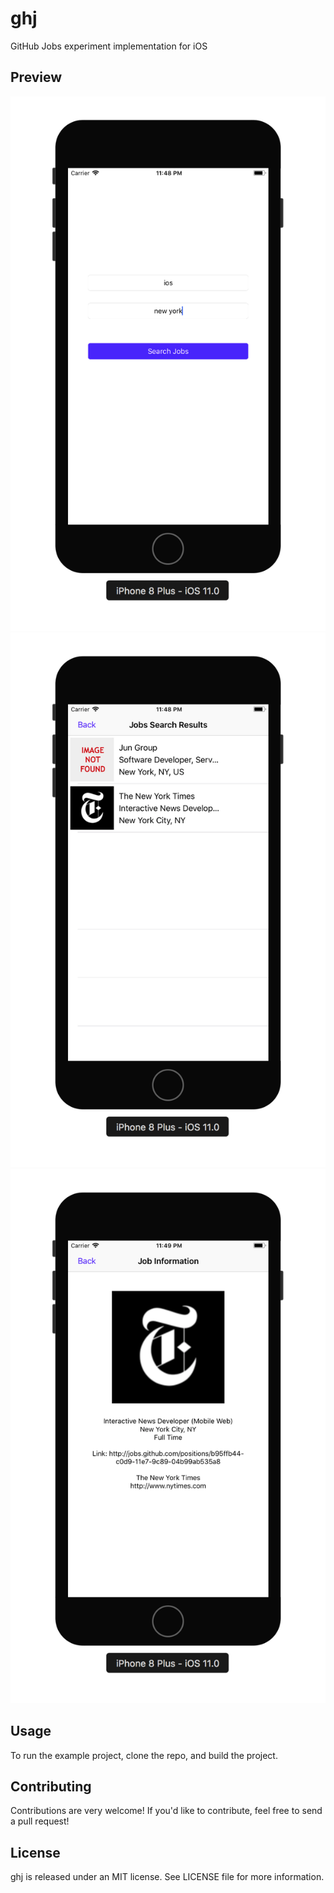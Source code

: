 # ghj
GitHub Jobs experiment implementation for iOS

## Preview
![PREVIEW_1](media/screenshot01.png) ![PREVIEW_2](media/screenshot02.png) ![PREVIEW_3](media/screenshot03.png)

## Usage

To run the example project, clone the repo, and build the project.

## Contributing

Contributions are very welcome! If you'd like to contribute, feel free to send a pull request!

## License

ghj is released under an MIT license. See LICENSE file for more information.
